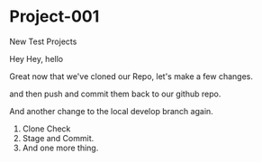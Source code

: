 # Project-001
New Test Projects

Hey Hey, hello

Great now that we've cloned our Repo, 
let's make a few changes. 

and then push and commit them back to our github repo.

And another change to the local develop branch again. 

1. Clone Check
2. Stage and Commit. 
3. And one more thing. 
